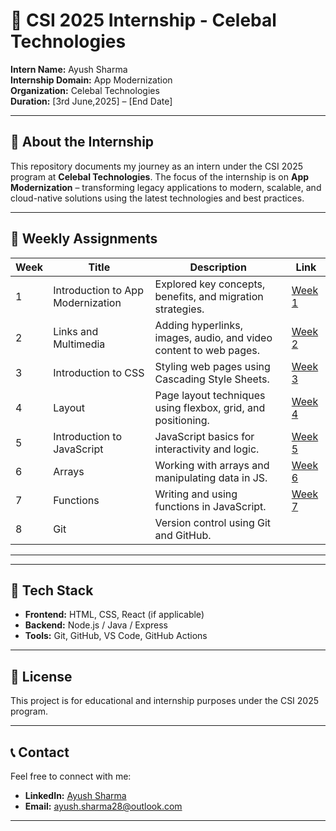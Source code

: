 # 🚀 CSI 2025 Internship - Celebal Technologies

**Intern Name:** Ayush Sharma  
**Internship Domain:** App Modernization  
**Organization:** Celebal Technologies  
**Duration:** [3rd June,2025] – [End Date]  

---

## 🧩 About the Internship

This repository documents my journey as an intern under the CSI 2025 program at **Celebal Technologies**. The focus of the internship is on **App Modernization** – transforming legacy applications to modern, scalable, and cloud-native solutions using the latest technologies and best practices.

---

## 📌 Weekly Assignments

| Week | Title | Description | Link |
|------|-------|-------------|------|
| 1 | Introduction to App Modernization | Explored key concepts, benefits, and migration strategies. | [Week 1](https://github.com/Ayush-code28/Celebal-CSI-2025/blob/main/Assignment%201) |
| 2    | Links and Multimedia          | Adding hyperlinks, images, audio, and video content to web pages. | [Week 2](https://github.com/Ayush-code28/Celebal-CSI-2025/blob/main/Assignment%202) |
| 3    | Introduction to CSS           | Styling web pages using Cascading Style Sheets.                    | [Week 3](https://github.com/Ayush-code28/Celebal-CSI-2025/blob/main/Assignment%203) |
| 4    | Layout                        | Page layout techniques using flexbox, grid, and positioning.       | [Week 4](https://github.com/Ayush-code28/Celebal-CSI-2025/tree/main/Assignment%204) |
| 5    | Introduction to JavaScript    | JavaScript basics for interactivity and logic.                     | [Week 5](https://github.com/Ayush-code28/Celebal-CSI-2025/tree/main/Assignment%205) |
| 6    | Arrays                        | Working with arrays and manipulating data in JS.                   | [Week 6](./Week-6) |
| 7    | Functions                     | Writing and using functions in JavaScript.                         | [Week 7](./Week-7) |
| 8    | Git                           | Version control using Git and GitHub.   
---

---

## 📎 Tech Stack

- **Frontend:** HTML, CSS, React (if applicable)  
- **Backend:** Node.js / Java / Express  
- **Tools:** Git, GitHub, VS Code, GitHub Actions

---

## 📃 License

This project is for educational and internship purposes under the CSI 2025 program.

---

## 📞 Contact

Feel free to connect with me:

- **LinkedIn:** [Ayush Sharma](https://www.linkedin.com/in/ayush-sharma-8a1354281/)
- **Email:** ayush.sharma28@outlook.com

---

